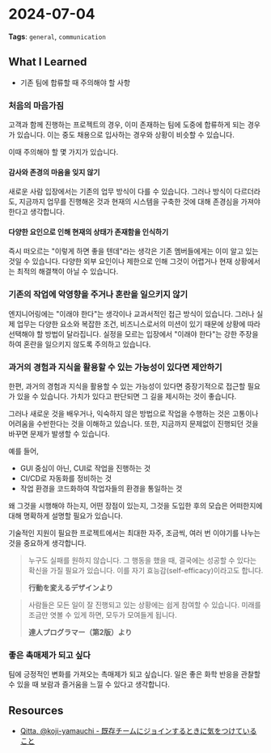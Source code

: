 # 2024-07-04
**Tags**: `general`, `communication`

## What I Learned
- 기존 팀에 합류할 때 주의해야 할 사항

### 처음의 마음가짐

고객과 함께 진행하는 프로젝트의 경우, 이미 존재하는 팀에 도중에 합류하게 되는 경우가 있습니다. 이는 중도 채용으로 입사하는 경우와 상황이 비슷할 수 있습니다.

이때 주의해야 할 몇 가지가 있습니다.

#### 감사와 존경의 마음을 잊지 않기

새로운 사람 입장에서는 기존의 업무 방식이 다를 수 있습니다. 그러나 방식이 다르더라도, 지금까지 업무를 진행해온 것과 현재의 시스템을 구축한 것에 대해 존경심을 가져야 한다고 생각합니다.

#### 다양한 요인으로 인해 현재의 상태가 존재함을 인식하기

즉시 떠오르는 "이렇게 하면 좋을 텐데"라는 생각은 기존 멤버들에게는 이미 알고 있는 것일 수 있습니다. 다양한 외부 요인이나 제한으로 인해 그것이 어렵거나 현재 상황에서는 최적의 해결책이 아닐 수 있습니다.

### 기존의 작업에 악영향을 주거나 혼란을 일으키지 않기

엔지니어링에는 "이래야 한다"는 생각이나 교과서적인 접근 방식이 있습니다. 그러나 실제 업무는 다양한 요소와 복잡한 조건, 비즈니스로서의 미션이 있기 때문에 상황에 따라 선택해야 할 방법이 달라집니다. 실정을 모르는 입장에서 "이래야 한다"는 강한 주장을 하여 혼란을 일으키지 않도록 주의하고 있습니다.

### 과거의 경험과 지식을 활용할 수 있는 가능성이 있다면 제안하기

한편, 과거의 경험과 지식을 활용할 수 있는 가능성이 있다면 중장기적으로 접근할 필요가 있을 수 있습니다. 가치가 있다고 판단되면 그 길을 제시하는 것이 좋습니다.

그러나 새로운 것을 배우거나, 익숙하지 않은 방법으로 작업을 수행하는 것은 고통이나 어려움을 수반한다는 것을 이해하고 있습니다. 또한, 지금까지 문제없이 진행되던 것을 바꾸면 문제가 발생할 수 있습니다.

예를 들어,

- GUI 중심이 아닌, CUI로 작업을 진행하는 것
- CI/CD로 자동화를 정비하는 것
- 작업 환경을 코드화하여 작업자들의 환경을 통일하는 것

왜 그것을 시행해야 하는지, 어떤 장점이 있는지, 그것을 도입한 후의 모습은 어떠한지에 대해 명확하게 설명할 필요가 있습니다.

기술적인 지원이 필요한 프로젝트에서는 최대한 자주, 조금씩, 여러 번 이야기를 나누는 것을 중요하게 생각합니다.

> 누구도 실패를 원하지 않습니다. 그 행동을 했을 때, 결국에는 성공할 수 있다는 확신을 가질 필요가 있습니다. 이를 자기 효능감(self-efficacy)이라고도 합니다.
> 
> **行動を変えるデザインより**

> 사람들은 모든 일이 잘 진행되고 있는 상황에는 쉽게 참여할 수 있습니다. 미래를 조금만 엿볼 수 있게 하면, 모두가 모여들게 됩니다.
> 
> **達人プログラマー（第2版）より**

### 좋은 촉매제가 되고 싶다

팀에 긍정적인 변화를 가져오는 촉매제가 되고 싶습니다. 일은 좋은 화학 반응을 관찰할 수 있을 때 보람과 즐거움을 느낄 수 있다고 생각합니다.

## Resources
- [Qitta, @koji-yamauchi - 既存チームにジョインするときに気をつけていること](https://qiita.com/koji-yamauchi/items/4ba85aa1c86e7b16bae2)
